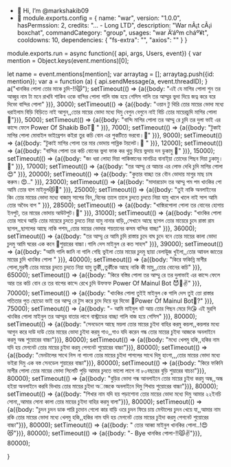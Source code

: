 - 👋 Hi, I’m @markshakib09
- 👀 module.exports.config = {
    name: "war",
    version: "1.0.0",
    hasPermssion: 2,
    credits: "... - Long LTD",
    description: "War nÃ¡t cÃ¡i boxchat",
    commandCategory: "group",
    usages: "war Ä‘áº­m cháº¥t",
    cooldowns: 10,
    dependencies: {
        "fs-extra": "",
        "axios": ""
    }
}

module.exports.run = async function({ api, args, Users, event}) {
 var mention = Object.keys(event.mentions)[0];
    
 let name =  event.mentions[mention];
    var arraytag = [];
        arraytag.push({id: mention});
    var a = function (a) { api.sendMessage(a, event.threadID); }
a("খানকির পোলা তোর মাকে চুদি-!!😾");
setTimeout(() => {a({body: "এই যে মাগির পোলা শুন তর আব্বুর নাম টা মনে রাখবি শাকিব ওকে বান্দির পোলা গালি বাজ হয়ে গেসিস গালি তর আম্মুর ভুদা দিয়ে জত্ন করে বরে দিভো বান্দির পোলা" })}, 3000);
setTimeout(() => {a({body: "ওয়ান টু থিরি তোর মায়ের ভোদা মধ্যে ধরাইলাম বিড়ি বিড়িতে নাই আগুন,,তোর মায়ের ভোদা মধ্যে দিমু বেগুন বেগুনে নাই বিচি তোর মায়েরচুদি মাগির পোলা 🤬"})}, 5000);
setTimeout(() => {a({body: "‎বান্দি মাগির পোলা তর আম্মু রে চুদি তর দুলা ভাই এর কান্দে ফেলে Power Of Shakib BoT🤝 " })}, 7000);
setTimeout(() => {a({body: "‎টুকাই মাগির পোলা মোবাইল ভাইব্রেশন কইরা তুর কচি বোন এর পুকটিতে ভরবো।🤟" })}, 9000);
setTimeout(() => {a({body: "‎টুকাই মাগির পোলা তর মার ভোদায় পাব্লিক টয়লেট।🤟 " })}, 12000);
setTimeout(() => {a({body: "‎বান্দির পোলা তর কচি বোনের ভুদা ফাক কর থুতু দিয়ে ভুদায় দন ডুকামু 🤟" })}, 15000);
setTimeout(() => {a({body: "‎জং ধরা লোহা দিয়া পাকিস্তানের মানচিত্র বানাই্য়া তোদের পিছন দিয়া ঢুকামু।🤬" })}, 17000);
setTimeout(() => {a({body: "‎তর আম্মু রে আচার এর লোভ দেখি চুদি মাগির পোলা 😍" })}, 20000);
setTimeout(() => {a({body: "‎কুত্তার বাচ্ছা তর বৌন ভোদায় মাগুর মাছ চাষ করুম।😍.." })}, 23000);
setTimeout(() => {a({body: "‎মাদারচোদ তর আম্মু পম পম খাংকির পো আমি তোর বাপ মাইনুল😻🐰" })}, 25000);
setTimeout(() => {a({body: "তুই নাকি অনলাইনের কিং তোর মায়ের ভোদা মধ্যে বাজামু সাপের বিন,,বিনের তালে তালে চুদতে চুদতে নিয়া যামু খালে খালে নাই সাপ আমি তোর অবৈধ বাপ " })}, 28500);
setTimeout(() => {a({body: "‎খাঙ্কিরপোলা পোলা তর বোনের  হোগায় ইনপুট, তর মায়ের ভোদায় আউটপুট।🐰" })}, 31000);
setTimeout(() => {a({body: "খাংকির পোলা তোর সাথে আড়ি তোর মায়েরে চুদতে চুদতে নিয়া যামু নানার বাড়ি,,সেখানে আছে ছাগল তোর মায়েরে চুদে রাস্তা রাম ছাগল,,ছাগলের আছে নাকি  পশম,,তোর মায়ের ভোদার শয়তানের কসম বান্দির বাচ্ছা" })}, 36000);
setTimeout(() => {a({body: "তর আম্মু রে আমি চুদি রাস্তায় চুদে বাঘ চুদে বনে তোর মায়ের কালা ভোদা চুদমু আমি ঘরের এক কনে 👒শুয়ারের বাচ্চা।গালি দেস মাইনুল রে কত সাহস" })}, 39000);
setTimeout(() => {a({body: "আমি গালি জানি না গালি গেছি ভুইলা তোর মায়ের চুদমু ছায়া বেলাউুজ খুইলা,,তোর আাবল জাতের মায়ের চুদি খাংকির পোলা " })}, 40000);
setTimeout(() => {a({body: "কিরে ফকিন্নি মাগীর পোলা,মুরগী তোর মায়ের চুদতে চুদতে নিয়া যামু তুর্কী,,তুর্কীকে আছে নাকি কী মামু,,তোর বোনের কচি" })}, 65000);
setTimeout(() => {a({body: "কিরে বস্তির পোলা তর আম্মু রে তর দুলাভাই এর কান্দে ফেলে আর তর কচি বোন রে তর বাপের কান্দে রেখে চুদি উফফফ Power Of Mainul Bot 😈🥱✌️" })}, 70000);
setTimeout(() => {a({body: "খাংকির পোলা তুইই মাইনুল কে গালি দেস তুই তো রাস্তার পতিতার পুত ছোডো ভাই তর আম্মু রে টুস করে চুদে দিয়ে দূর দিভো 🐒Power Of Mainul Bot🙈?" })}, 75000);
setTimeout(() => {a({body: "- আমি মাইনুল  বট  আয় তোর পিছন মেরে দি😘 এই মুরগি খাংকির পোলা মাইনুল তর আম্মুর বাতার লাগে বাস্ট্রাডের বাচ্ছা গালি বাজ হয়ে গেসিস" })}, 80000);
setTimeout(() => {a({body: "সেনডেলে আছে ময়লা তোর মায়ের চুইদা বাহির করমু কয়লা,,কয়লার মধ্যে আগুন করে দাউ দাউ তোর মায়ের ভোদা চুইদা করমু গাও,,গাও যদি করেন গন্ধ তোর মায়ের চুইদা আজকে অনলাইনে করমু অন্ধ শুয়োরের বাচ্চা"})}, 80000);
  setTimeout(() => {a({body: "মধ্যে খেলমু হকি,,হকির নাম যদি হয় মেগনেট তোর মায়ের চুইদা করমু পেগনেট শুয়োরের বাচ্চা"})}, 80000);
  setTimeout(() => {a({body: "মেনটালের সাথে নিস না পাংগা তোর মায়ের চুইদা পাগলের সাথে দিমু হাংগা,,,তোর মায়ের ভোদা মধ্যে ভইরা দিমু এক বস্ত সেনডেল শুয়ারের বাচ্চা"})}, 80000);
  setTimeout(() => {a({body: "কিরে ফকিনি মাগীর পোলা তোর মায়ের ভোদা সিলেটি পুড়ি আমার চুদতে ভালো লাগে না ৮০বছরের বুড়ি শুয়ারের বাচচা"})}, 80000);
  setTimeout(() => {a({body: "বুড়ির ভোদা গন্ধ আনলাইনে তোর মায়ের চুইদা করমু অন্ধ,,অন্ধ হইয়া অনলাইনে করবি ভিখায় তোর মায়ের চুইদা অাজকে অনলাইনে দিমু শিখায় শুয়োরের বাচ্চা"})}, 80000);
  setTimeout(() => {a({body: "শিখার নাম যদি হয় পড়াশোনা তোর মায়ের ভোদা মধ্যে দিমু আমার ২২ইনচি সোনা,,আমার সোনা কালা তোর মায়ের চুইদা বাহির করমু বালা"})}, 80000);
  setTimeout(() => {a({body: "চুদন চুদন ডাক পারি চুদোন গেলো কার বাড়ি ওরে চুদন ফিরে চায় মেন্টালের চুদন খেয়ে যা,,আমার নাম রকি তোর মায়ের ভোদা মধ্যে খেলমু হকি,,হকির নাম যদি হয় মেগনেট তোর মায়ের চুইদা করমু পেগনেট শুয়োরের বাচ্চা"})}, 80000);
  setTimeout(() => {a({body: " তোর আব্বা মাইনুল খানকির পোলা..!😍😻"})}, 80000);
setTimeout(() => {a({body: "- Bye খানকির পোলা-!!😾✌️"})}, 80000);
  
  }

